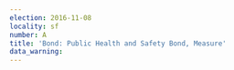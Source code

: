```yaml
---
election: 2016-11-08
locality: sf
number: A
title: 'Bond: Public Health and Safety Bond, Measure'
data_warning: 
---
```


